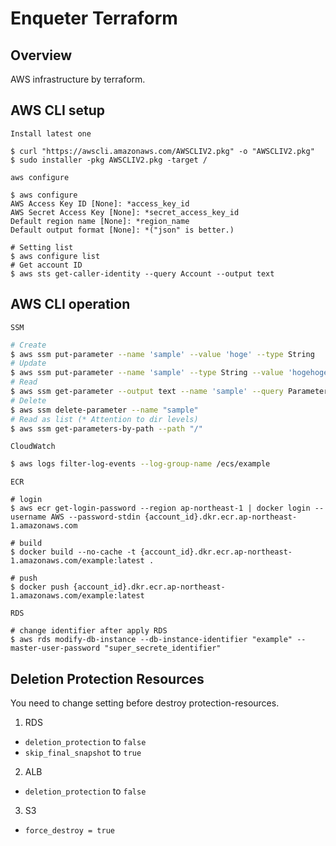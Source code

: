 # Enqueter Terraform

## Overview

AWS infrastructure by terraform.

## AWS CLI setup

`Install latest one`
```
$ curl "https://awscli.amazonaws.com/AWSCLIV2.pkg" -o "AWSCLIV2.pkg"
$ sudo installer -pkg AWSCLIV2.pkg -target /
```


`aws configure`
```
$ aws configure
AWS Access Key ID [None]: *access_key_id
AWS Secret Access Key [None]: *secret_access_key_id
Default region name [None]: *region_name
Default output format [None]: *("json" is better.)
```

```
# Setting list
$ aws configure list
# Get account ID
$ aws sts get-caller-identity --query Account --output text
```

## AWS CLI operation

`SSM`
```bash
# Create
$ aws ssm put-parameter --name 'sample' --value 'hoge' --type String
# Update
$ aws ssm put-parameter --name 'sample' --type String --value 'hogehoge' --overwrite
# Read
$ aws ssm get-parameter --output text --name 'sample' --query Parameter.Value
# Delete
$ aws ssm delete-parameter --name "sample"
# Read as list (* Attention to dir levels)
$ aws ssm get-parameters-by-path --path "/"
```

`CloudWatch`
```bash
$ aws logs filter-log-events --log-group-name /ecs/example
```

`ECR`
```
# login
$ aws ecr get-login-password --region ap-northeast-1 | docker login --username AWS --password-stdin {account_id}.dkr.ecr.ap-northeast-1.amazonaws.com  

# build
$ docker build --no-cache -t {account_id}.dkr.ecr.ap-northeast-1.amazonaws.com/example:latest .

# push
$ docker push {account_id}.dkr.ecr.ap-northeast-1.amazonaws.com/example:latest
```

`RDS`
```
# change identifier after apply RDS
$ aws rds modify-db-instance --db-instance-identifier "example" --master-user-password "super_secrete_identifier"
```

## Deletion Protection Resources

You need to change setting before destroy protection-resources.

1. RDS
* `deletion_protection` to `false`
* `skip_final_snapshot` to `true`

2. ALB
* `deletion_protection` to `false`

3. S3
* `force_destroy = true`